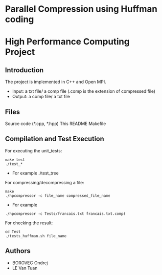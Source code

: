 # Parallel Compression using Huffman coding

# High Performance Computing Project

## Introduction

The project is implemented in C++ and Open MPI.
* Input: a txt file/ a comp file (.comp is the extension of compressed file)
* Output: a comp file/ a txt file

## Files
        
Source code (*.cpp, *.hpp)
This README
Makefile

## Compilation and Test Execution 

For executing the unit_tests:
```
make test
./test_* 
```
* For example ./test_tree

For compressing/decompressing a file:
```
make
./hpcompressor -c file_name compressed_file_name 
```
* For example 
```
./hpcompressor -c Tests/francais.txt francais.txt.comp)
```
For checking the result:
```
cd Test
./tests_huffman.sh file_name
```
## Authors
* BOROVEC Ondrej 
* LE Van Tuan 

    
    
